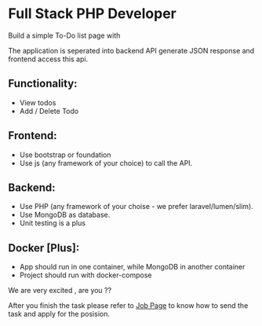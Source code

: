# Full Stack PHP Developer

Build a simple To-Do list page with 

The application is seperated into backend API generate JSON response and frontend access this api.


## Functionality:
* View todos
* Add / Delete Todo

## Frontend:
* Use bootstrap or foundation
* Use js (any framework of your choice) to call the API.

## Backend:
* Use PHP (any framework of your choise - we prefer laravel/lumen/slim).
* Use MongoDB as database.
* Unit testing is a plus

## Docker [Plus]:
* App should run in one container, while MongoDB in another container
* Project should run with docker-compose

We are very excited , are you ??

After you finish the task please refer to [Job Page](./Full-stack-php-developer.md) to know how to send the task and apply for the posision.